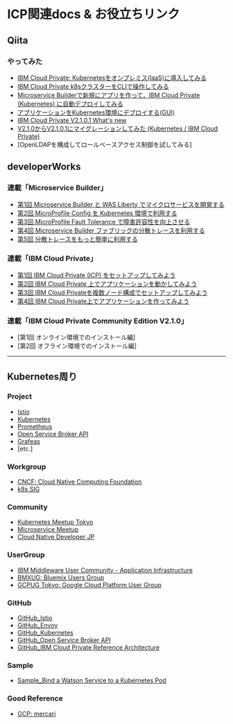 # ICP関連docs & お役立ちリンク
## Qiita
### やってみた
- [IBM Cloud Private: Kubernetesをオンプレミス(IaaS)に導入してみる](https://qiita.com/capsmalt/items/d15055ab3cb423d2d7ae)
- [IBM Cloud Private k8sクラスターをCLIで操作してみる](https://qiita.com/capsmalt/items/9f282ce26c58873e22b6)
- [Microservice Builderで新規にアプリを作って，IBM Cloud Private (Kubernetes) に自動デプロイしてみる](https://qiita.com/capsmalt/items/3a03d1f01534aece1b0c)
- [アプリケーションをKubernetes環境にデプロイする(GUI)](https://qiita.com/capsmalt/items/461533dfa2e699d8e1fd)
- [IBM Cloud Private V2.1.0.1 What's new](https://qiita.com/capsmalt/items/6cbbbeb7aac707d753c4)
- [V2.1.0からV2.1.0.1にマイグレーションしてみた (Kubernetes / IBM Cloud Private)](https://qiita.com/capsmalt/items/b5ed3204f484b479cf39)
- [OpenLDAPを構成してロールベースアクセス制御を試してみる]

## developerWorks
### 連載「Microservice Builder」
- [第1回 Microservice Builder と WAS Liberty でマイクロサービスを開発する](http://www.ibm.com/developerworks/jp/websphere/library/icp/msb_introduction/1.html)
- [第2回 MicroProfile Config を Kubernetes 環境で利用する](https://www.ibm.com/developerworks/jp/websphere/library/icp/msb_introduction/2.html)
- [第3回 MicroProfile Fault Tolerance で障害許容性を向上させる](https://www.ibm.com/developerworks/jp/websphere/library/icp/msb_introduction/3.html)
- [第4回 Microservice Builder ファブリックの分散トレースを利用する](https://www.ibm.com/developerworks/jp/websphere/library/icp/msb_introduction/4.html)
- [第5回 分散トレースをもっと簡単に利用する](https://www.ibm.com/developerworks/jp/websphere/library/icp/msb_introduction/5.html)

### 連載「IBM Cloud Private」
- [第1回 IBM Cloud Private (ICP) をセットアップしてみよう](https://www.ibm.com/developerworks/jp/websphere/library/icp/icp_introduction/1.html)
- [第2回 IBM Cloud Private 上でアプリケーションを動かしてみよう](http://www.ibm.com/developerworks/jp/websphere/library/icp/icp_introduction/2.html)
- [第3回 IBM Cloud Privateを複数ノード構成でセットアップしてみよう](https://www.ibm.com/developerworks/jp/websphere/library/icp/icp_introduction/3.html)
- [第4回 IBM Cloud Private上でアプリケーションを作ってみよう](https://www.ibm.com/developerworks/jp/websphere/library/icp/icp_introduction/4.html)

### 連載「IBM Cloud Private Community Edition V2.1.0」
- [第1回 オンライン環境でのインストール編]
- [第2回 オフライン環境でのインストール編]

---------------
## Kubernetes周り
### Project
- [Istio](https://istio.io)
- [Kubernetes](https://kubernetes.io/)
- [Prometheus](https://prometheus.io)
- [Open Service Broker API](https://www.openservicebrokerapi.org)
- [Grafeas](http://grafeas.io)
- [etc.]

### Workgroup
- [CNCF: Cloud Native Computing Foundation](https://www.cncf.io)
- [k8s SIG](https://kubernetes.io/community/)

### Community
- [Kubernetes Meetup Tokyo](https://k8sjp.connpass.com)
- [Microservice Meetup](https://microservices-meetup.connpass.com)
- [Cloud Native Developer JP](https://cnd.connpass.com)

### UserGroup
- [IBM Middleware User Community - Application Infrastructure](https://www.imwuc.org/p/do/si/topic=1573)
- [BMXUG: Bluemix Users Group](https://bmxug.connpass.com)
- [GCPUG Tokyo: Google Cloud Platform User Group](https://gcpug-tokyo.connpass.com)

### GitHub
- [GitHub_Istio](https://github.com/istio/community)
- [GitHub_Envoy](https://github.com/envoyproxy/envoy)
- [GitHub_Kubernetes](https://github.com/kubernetes/kubernetes)
- [GitHub_Open Service Broker API](https://github.com/openservicebrokerapi/servicebroker/)
- [GitHub_IBM Cloud Private Reference Architecture](https://github.com/ibm-cloud-architecture/refarch-privatecloud)

### Sample
- [Sample_Bind a Watson Service to a Kubernetes Pod](https://developer.ibm.com/recipes/tutorials/bind-the-watson-conversation-service-to-a-bluemix-container-service-kubernetes-pod/)

### Good Reference
- [GCP: mercari](https://cloudplatform-jp.googleblog.com/2018/01/Google-Cloud-Platform-Mercari-kubernetes.html)
